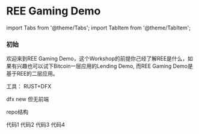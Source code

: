 # REE Gaming Demo

<!-- import Ting from '../../src/components/Ting'; -->

import Tabs from '@theme/Tabs';
import TabItem from '@theme/TabItem';

<div style={{ display: 'flex', gap: '20px' }}>
  <div style={{ flex: 1 }}>
    <h3>初始</h3>
    <p>欢迎来到REE Gaming Demo，这个Workshop的前提你己经了解REE是什么，如果有兴趣也可以试下Bitcoin一层应用的Lending Demo, 而REE Gaming Demo是基于REE的二层应用。</p>
    <p>工具： RUST+DFX </p>
    <p>dfx new 但无前端 </p>
    <p>repo结构 </p>
  </div>

  <div style={{ flex: 1 }}>
    <Tabs>
      <TabItem value="source" label="Source" default>
        <Tabs>
          <TabItem value="toml" label="Cargo.toml" default>
           代码1
          </TabItem>
          <TabItem value="lib" label="lib.rs">
            代码2
          </TabItem>
        </Tabs>
      </TabItem>
      <TabItem value="solution" label="Solution">
        <Tabs>
          <TabItem value="state" label="state.rs" default>
            代码3
          </TabItem>
          <TabItem value="lib" label="lib.rs">
            代码4
          </TabItem>
        </Tabs>
      </TabItem>
    </Tabs>
  </div>
</div>